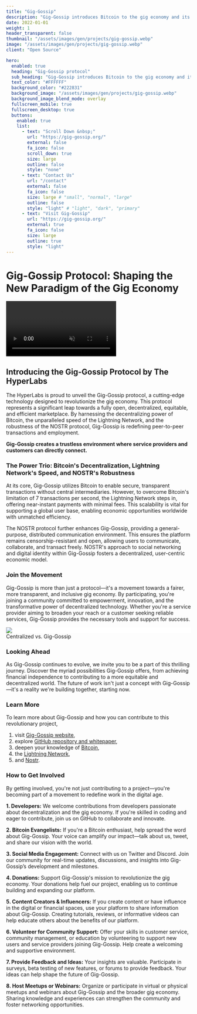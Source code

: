 ```yaml
---
title: "Gig-Gossip"
description: "Gig-Gossip introduces Bitcoin to the gig economy and its wide audience of everyday users with the incentive of higher payouts and correspondingly lower prices."
date: 2022-01-01
weight: 1
header_transparent: false
thumbnail: "/assets/images/gen/projects/gig-gossip.webp"
image: "/assets/images/gen/projects/gig-gossip.webp"
client: "Open Source"

hero:
  enabled: true
  heading: "Gig-Gossip protocol"
  sub_heading: "Gig-Gossip introduces Bitcoin to the gig economy and its wide audience of everyday users with the incentive of higher payouts and correspondingly lower prices."
  text_color: "#FFFFFF"
  background_color: "#222831"
  background_image: "/assets/images/gen/projects/gig-gossip.webp"
  background_image_blend_mode: overlay
  fullscreen_mobile: true
  fullscreen_desktop: true
  buttons:
    enabled: true
    list:
      - text: "Scroll Down &nbsp;"
        url: "https://gig-gossip.org/"
        external: false
        fa_icon: false
        scroll_down: true
        size: large
        outline: false
        style: "none"
      - text: "Contact Us"
        url: "/contact"
        external: false
        fa_icon: false
        size: large # "small", "normal", "large"
        outline: false
        style: "light" # "light", "dark", "primary"
      - text: "Visit Gig-Gossip"
        url: "https://gig-gossip.org/"
        external: true
        fa_icon: false
        size: large
        outline: true
        style: "light"
---
```

# Gig-Gossip Protocol: Shaping the New Paradigm of the Gig Economy

<video class="col-12" loop="" muted="" autoplay="" playsinline="" src="https://gig-gossip.org/public/video/video1080.mp4"></video>

## Introducing the Gig-Gossip Protocol by The HyperLabs

The HyperLabs is proud to unveil the Gig-Gossip protocol, a cutting-edge technology designed to revolutionize the gig economy. This protocol represents a significant leap towards a fully open, decentralized, equitable, and efficient marketplace. By harnessing the decentralizing power of Bitcoin, the unparalleled speed of the Lightning Network, and the robustness of the NOSTR protocol, Gig-Gossip is redefining peer-to-peer transactions and employment.

**Gig-Gossip creates a trustless environment where service providers and customers can directly connect.**

### The Power Trio: Bitcoin's Decentralization, Lightning Network's Speed, and NOSTR's Robustness

At its core, Gig-Gossip utilizes Bitcoin to enable secure, transparent transactions without central intermediaries. However, to overcome Bitcoin's limitation of 7 transactions per second, the Lightning Network steps in, offering near-instant payments with minimal fees. This scalability is vital for supporting a global user base, enabling economic opportunities worldwide with unmatched efficiency.

The NOSTR protocol further enhances Gig-Gossip, providing a general-purpose, distributed communication environment. This ensures the platform remains censorship-resistant and open, allowing users to communicate, collaborate, and transact freely. NOSTR's approach to social networking and digital identity within Gig-Gossip fosters a decentralized, user-centric economic model.

### Join the Movement

Gig-Gossip is more than just a protocol—it's a movement towards a fairer, more transparent, and inclusive gig economy. By participating, you're joining a community committed to empowerment, innovation, and the transformative power of decentralized technology. Whether you're a service provider aiming to broaden your reach or a customer seeking reliable services, Gig-Gossip provides the necessary tools and support for success.

<div class='col-12' style="background-color: white">
<img src="https://github.com/DontTrustVerifyOrg/gig-gossip/raw/main/whitepaper/centdecent.png"/>
</div>
Centralized vs. Gig-Gossip

### Looking Ahead

As Gig-Gossip continues to evolve, we invite you to be a part of this thrilling journey. Discover the myriad possibilities Gig-Gossip offers, from achieving financial independence to contributing to a more equitable and decentralized world. The future of work isn't just a concept with Gig-Gossip—it's a reality we're building together, starting now.

### Learn More 

To learn more about Gig-Gossip and how you can contribute to this revolutionary project, 
1. visit  [Gig-Gossip website](https://gig-gossip.org/),
2. explore [GitHub repository and whitepaper](https://github.com/DontTrustVerifyOrg/gig-gossip), 
3. deepen your knowledge of [Bitcoin](https://bitcoin.org), 
4. the [Lightning Network](https://lightning.network/), 
5. and [Nostr](https://nostr.com/).

### How to Get Involved

By getting involved, you're not just contributing to a project—you're becoming part of a movement to redefine work in the digital age.

**1. Developers:** We welcome contributions from developers passionate about decentralization and the gig economy. If you're skilled in coding and eager to contribute, join us on GitHub to collaborate and innovate.

**2. Bitcoin Evangelists:** If you're a Bitcoin enthusiast, help spread the word about Gig-Gossip. Your voice can amplify our impact—talk about us, tweet, and share our vision with the world.

**3. Social Media Engagement:** Connect with us on Twitter and Discord. Join our community for real-time updates, discussions, and insights into Gig-Gossip’s development and milestones.

**4. Donations:** Support Gig-Gossip's mission to revolutionize the gig economy. Your donations help fuel our project, enabling us to continue building and expanding our platform.

**5. Content Creators & Influencers:** If you create content or have influence in the digital or financial spaces, use your platform to share information about Gig-Gossip. Creating tutorials, reviews, or informative videos can help educate others about the benefits of our platform.

**6. Volunteer for Community Support:** Offer your skills in customer service, community management, or education by volunteering to support new users and service providers joining Gig-Gossip. Help create a welcoming and supportive environment.

**7. Provide Feedback and Ideas:** Your insights are valuable. Participate in surveys, beta testing of new features, or forums to provide feedback. Your ideas can help shape the future of Gig-Gossip.

**8. Host Meetups or Webinars:** Organize or participate in virtual or physical meetups and webinars about Gig-Gossip and the broader gig economy. Sharing knowledge and experiences can strengthen the community and foster networking opportunities.
